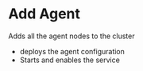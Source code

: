 # Add Agent

Adds all the agent nodes to the cluster

- deploys the agent configuration
- Starts and enables the service
